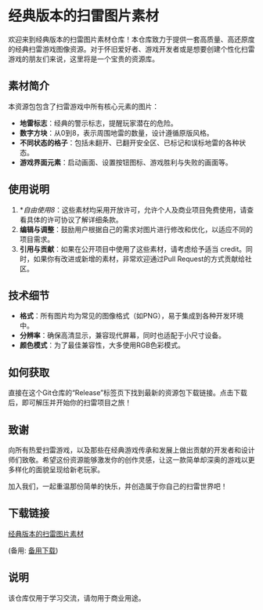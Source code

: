 # 经典版本的扫雷图片素材

欢迎来到经典版本的扫雷图片素材仓库！本仓库致力于提供一套高质量、高还原度的经典扫雷游戏图像资源。对于怀旧爱好者、游戏开发者或是想要创建个性化扫雷游戏的朋友们来说，这里将是一个宝贵的资源库。

## 素材简介

本资源包包含了扫雷游戏中所有核心元素的图片：
- **地雷标志**：经典的警示标志，提醒玩家潜在的危险。
- **数字方块**：从0到8，表示周围地雷的数量，设计遵循原版风格。
- **不同状态的格子**：包括未翻开、已翻开安全区、已标记和误标地雷的各种状态。
- **游戏界面元素**：启动画面、设置按钮图标、游戏胜利与失败的画面等。

## 使用说明

1. **自由使用8*：这些素材均采用开放许可，允许个人及商业项目免费使用，请查看具体的许可协议了解详细条款。
2. **编辑与调整**：鼓励用户根据自己的需求对图片进行修改和优化，以适应不同的项目需求。
3. **引用与贡献**：如果在公开项目中使用了这些素材，请考虑给予适当 credit。同时，如果你有改进或新增的素材，非常欢迎通过Pull Request的方式贡献给社区。

## 技术细节

- **格式**：所有图片均为常见的图像格式（如PNG），易于集成到各种开发环境中。
- **分辨率**：确保高清显示，兼容现代屏幕，同时也适配于小尺寸设备。
- **颜色模式**：为了最佳兼容性，大多使用RGB色彩模式。

## 如何获取

直接在这个Git仓库的“Release”标签页下找到最新的资源包下载链接。点击下载后，即可解压并开始你的扫雷项目之旅！

## 致谢

向所有热爱扫雷游戏，以及那些在经典游戏传承和发展上做出贡献的开发者和设计师们致敬。希望这份资源能够激发你的创作灵感，让这一款简单却深奥的游戏以更多样化的面貌呈现给新老玩家。

加入我们，一起重温那份简单的快乐，并创造属于你自己的扫雷世界吧！

## 下载链接
[经典版本的扫雷图片素材](https://pan.quark.cn/s/518d4d98523b) 

(备用: [备用下载](https://pan.baidu.com/s/1zPlJ8zLw9PRsOJhURDdeCg?pwd=1234))

## 说明

该仓库仅用于学习交流，请勿用于商业用途。

